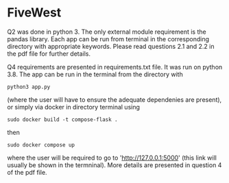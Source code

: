 # FiveWest

Q2 was done in python 3. The only external module requirement is the pandas library.
Each app can be run from terminal in the corresponding directory with appropriate keywords.
Please read questions 2.1 and 2.2 in the pdf file for further details.

Q4 requirements are presented in requirements.txt file. It was run on python 3.8.
The app can be run in the terminal from the directory with

`python3 app.py`

(where the user will have to ensure the adequate dependenies are present), or simply via docker in directory terminal using

`sudo docker build -t compose-flask .`

then

`sudo docker compose up`

where the user will be required to go to 'http://127.0.0.1:5000' (this link will usually be shown in the termninal).
More details are presented in question 4 of the pdf file.